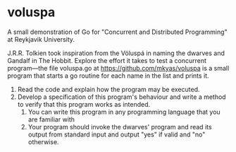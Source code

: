 # voluspa
A small demonstration of Go for "Concurrent and Distributed Programming" at Reykjavik University.

J.R.R. Tolkien took inspiration from the Völuspá in naming the dwarves and Gandalf in The Hobbit.
Explore the effort it takes to test a concurrent program—the file voluspa.go at
https://github.com/mkyas/voluspa is a small program that starts a go routine for each name in the list
and prints it.

1. Read the code and explain how the program may be executed.
2. Develop a specification of this program's behaviour and write a method to verify that this program
   works as intended.
   1. You can write this program in any programming language that you are familiar with
   2. Your program should invoke the dwarves' program and read its output from standard input and
      output "yes" if valid and "no" otherwise.
